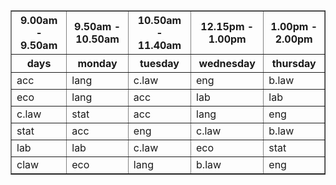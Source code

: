 <html>
<head>
<title>class time table</title>
</head>
<body>
<table border = "1" cellpadding = "5">
<tr>
<th>9.00am - 9.50am</th>
<th>9.50am - 10.50am</th>
<th>10.50am - 11.40am</th>
<th>12.15pm - 1.00pm</th>
<th>1.00pm - 2.00pm</th>
</tr>
<tr>
<th>days</th>
<th>monday</th>
<th>tuesday</th>
<th>wednesday</th>
<th>thursday</th>
</tr>
<tr>
<td>acc</td>
<td>lang</td>
<td>c.law</td>
<td>eng</td>
<td>b.law</td>
</tr>
<tr>
<td>eco</td>
<td>lang</td>
<td>acc</td>
<td>lab</td>
<td>lab</td>
</tr>
<tr>
<td>c.law</td>
<td>stat</td>
<td>acc</td>
<td>lang</td>
<td>eng</td>
</tr>
<tr>
<td>stat</td>
<td>acc</td>
<td>eng</td>
<td>c.law</td>
<td>b.law</td>
</tr>
<tr>
<td>lab</td>
<td>lab</td>
<td>c.law</td>
<td>eco</td>
<td>stat</td>
</tr>
<tr>
<td>claw</td>
<td>eco</td>
<td>lang</td>
<td>b.law</td>
<td>eng</td>
</tr>
</body>
<html>
